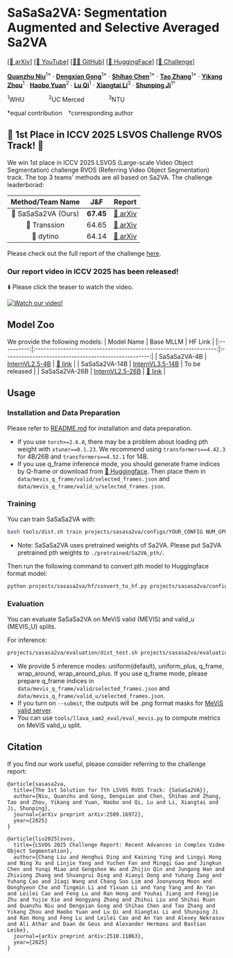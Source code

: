 # SaSaSa2VA: Segmentation Augmented and Selective Averaged Sa2VA

[\[📜 arXiv\]](https://arxiv.org/abs/2509.16972) [\[🎥 YouTube\]](https://youtu.be/csBy0GYyvFw) [\[🧑‍💻 GitHub\]](https://github.com/bytedance/Sa2VA) [\[🤗 HuggingFace\]](https://huggingface.co/collections/QuanzhuNiu/sasasa2va-model-zoo-68de87ca8b59e75027003465) [\[🎯 Challenge\]](https://lsvos.github.io)


[**Quanzhu Niu**](https://scholar.google.com/citations?user=uX3u2Q0AAAAJ)<sup>1*</sup> · [**Dengxian Gong**](https://scholar.google.com/citations?user=51nzC3EAAAAJ&oi=ao)<sup>1*</sup> · [**Shihao Chen**](https://scholar.google.com/citations?user=W3fZBDQAAAAJ)<sup>1*</sup> · [**Tao Zhang**](https://zhang-tao-whu.github.io/)<sup>1*</sup> · [**Yikang Zhou**](https://zhouyiks.github.io)<sup>1</sup> · [**Haobo Yuan**](https://yuanhaobo.me/)<sup>2</sup> · [**Lu Qi**](https://luqi.info/)<sup>1</sup> · [**Xiangtai Li**](https://lxtgh.github.io/)<sup>3</sup> · [**Shunping Ji**](https://scholar.google.com/citations?user=FjoRmF4AAAAJ&hl=en)<sup>1&dagger;</sup>

<sup>1</sup>WHU&emsp;&emsp;&emsp;&emsp;<sup>2</sup>UC Merced&emsp;&emsp;&emsp;&emsp;<sup>3</sup>NTU

*equal contribution&emsp;&dagger;corresponding author

## 🎉 1st Place in ICCV 2025 LSVOS Challenge RVOS Track! 🎉

We win 1st place in ICCV 2025 LSVOS (Large-scale Video Object Segmentation) challenge RVOS (Referring Video Object Segmentation) track. The top 3 teams' methods are all based on Sa2VA. The challenge leaderborad:

| Method/Team Name |                             J\&F                             |                                                        Report                       |
|:----------:|:-----------------------------------------------------------------:|:----------------------------------------------------:|
| 🏅 SaSaSa2VA (Ours)  | **67.45** |     [📜 arXiv](https://arxiv.org/abs/2509.16972)  |
|  🥈 Transsion  | 64.65 |[📜 arXiv](https://arxiv.org/abs/2509.15546) |  
|  🥉 dytino | 64.14 |   [📜 arXiv](https://arxiv.org/abs/2509.19082) |

Please check out the full report of the challenge [here](https://arxiv.org/abs/2510.11063?).

### Our report video in ICCV 2025 has been released!

⬇️ Please click the teaser to watch the video. 

[![Watch our video!](https://img.youtube.com/vi/csBy0GYyvFw/maxresdefault.jpg)](https://www.youtube.com/watch?v=csBy0GYyvFw)

## Model Zoo

We provide the following models:
| Model Name |                             Base MLLM                             |                                                        HF Link                        |
|:----------:|:-----------------------------------------------------------------:|:----------------------------------------------------:|
|  SaSaSa2VA-4B  | [InternVL2.5-4B](https://huggingface.co/OpenGVLab/InternVL2_5-4B) |     [🤗 link](https://huggingface.co/QuanzhuNiu/SaSaSa2VA-4B) |
|  SaSaSa2VA-14B  | [InternVL3.5-14B](https://huggingface.co/OpenGVLab/InternVL3_5-14B) |   To be released |
|  SaSaSa2VA-26B | [InternVL2.5-26B](https://huggingface.co/OpenGVLab/InternVL2_5-26B) |   [🤗 link](https://huggingface.co/QuanzhuNiu/SaSaSa2VA-26B) |

## Usage

### Installation and Data Preparation

Please refer to [README.md](../../README.md) for installation and data preparation.

* If you use ```torch>=2.6.0```, there may be a problem about loading pth weight with ```xtuner==0.1.23```. We recommend using ```transformers==4.42.3``` for 4B/26B and ```transformers==4.52.1``` for 14B.
* If you use q_frame inference mode, you should generate frame indices by Q-frame or download from [🤗 Huggingface](https://huggingface.co/datasets/QuanzhuNiu/MeViS-Qframe). Then place them in `data/mevis_q_frame/valid/selected_frames.json` and `data/mevis_q_frame/valid_u/selected_frames.json`.

### Training

You can train SaSaSa2VA with:
```bash
bash tools/dist.sh train projects/sasasa2va/configs/YOUR_CONFIG NUM_GPUS
```
* Note: SaSaSa2VA uses pretrained weights of Sa2VA. Please put Sa2VA pretrained pth weights to `./pretrained/Sa2VA_pth/`.

Then run the following command to convert pth model to Huggingface format model:
```bash
python projects/sasasa2va/hf/convert_to_hf.py projects/sasasa2va/configs/YOUR_CONFIG --pth-model PATH_TO_PTH_MODEL --save-path PATH_TO_HF_MODEL
```

### Evaluation

You can evaluate SaSaSa2VA on MeViS valid (MEVIS) and valid_u (MEVIS_U) splits.

For inference:
```bash
projects/sasasa2va/evaluation/dist_test.sh projects/sasasa2va/evaluation/ref_vos_eval.py PATH_TO_HF_MODEL NUM_GPUS --dataset SPLIT --work-dir PATH_TO_OUTPUT --mode INFERENCE_MODE [--submit]
```
* We provide 5 inference modes: uniform(default), uniform_plus, q_frame, wrap_around, wrap_around_plus. If you use q_frame mode, please prepare q_frame indices in `data/mevis_q_frame/valid/selected_frames.json` and `data/mevis_q_frame/valid_u/selected_frames.json`.
* If you turn on `--submit`, the outputs will be .png format masks for [MeViS valid server](https://codalab.lisn.upsaclay.fr/competitions/15094).
* You can use `tools/llava_sam2_eval/eval_mevis.py` to compute metrics on MeViS valid_u split.

## Citation
If you find our work useful, please consider referring to the challenge report:
```
@article{sasasa2va,
  title={The 1st Solution for 7th LSVOS RVOS Track: {SaSaSa2VA}},
  author={Niu, Quanzhu and Gong, Dengxian and Chen, Shihao and Zhang, Tao and Zhou, Yikang and Yuan, Haobo and Qi, Lu and Li, Xiangtai and Ji, Shunping},
  journal={arXiv preprint arXiv:2509.16972},
  year={2025}
}

@article{liu2025lsvos,
  title={LSVOS 2025 Challenge Report: Recent Advances in Complex Video Object Segmentation},
  author={Chang Liu and Henghui Ding and Kaining Ying and Lingyi Hong and Ning Xu and Linjie Yang and Yuchen Fan and Mingqi Gao and Jingkun Chen and Yunqi Miao and Gengshen Wu and Zhijin Qin and Jungong Han and Zhixiong Zhang and Shuangrui Ding and Xiaoyi Dong and Yuhang Zang and Yuhang Cao and Jiaqi Wang and Chang Soo Lim and Joonyoung Moon and Donghyeon Cho and Tingmin Li and Yixuan Li and Yang Yang and An Yan and Leilei Cao and Feng Lu and Ran Hong and Youhai Jiang and Fengjie Zhu and Yujie Xie and Hongyang Zhang and Zhihui Liu and Shihai Ruan and Quanzhu Niu and Dengxian Gong and Shihao Chen and Tao Zhang and Yikang Zhou and Haobo Yuan and Lu Qi and Xiangtai Li and Shunping Ji and Ran Hong and Feng Lu and Leilei Cao and An Yan and Alexey Nekrasov and Ali Athar and Daan de Geus and Alexander Hermans and Bastian Leibe},
  journal={arXiv preprint arXiv:2510.11063},
  year={2025}
}
```